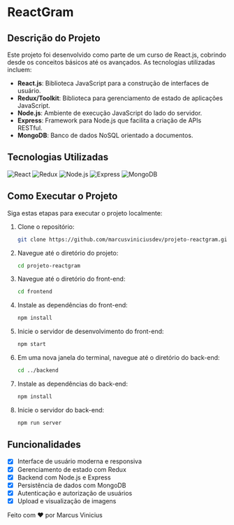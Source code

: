 
# ReactGram

## Descrição do Projeto

Este projeto foi desenvolvido como parte de um curso de React.js, cobrindo desde os conceitos básicos até os avançados. As tecnologias utilizadas incluem:

- **React.js**: Biblioteca JavaScript para a construção de interfaces de usuário.
- **Redux/Toolkit**: Biblioteca para gerenciamento de estado de aplicações JavaScript.
- **Node.js**: Ambiente de execução JavaScript do lado do servidor.
- **Express**: Framework para Node.js que facilita a criação de APIs RESTful.
- **MongoDB**: Banco de dados NoSQL orientado a documentos.

## Tecnologias Utilizadas

![React](https://img.shields.io/badge/React-20232A?style=for-the-badge&logo=react&logoColor=61DAFB)
![Redux](https://img.shields.io/badge/Redux-593D88?style=for-the-badge&logo=redux&logoColor=white)
![Node.js](https://img.shields.io/badge/Node.js-43853D?style=for-the-badge&logo=node-dot-js&logoColor=white)
![Express](https://img.shields.io/badge/Express-000000?style=for-the-badge&logo=express&logoColor=white)
![MongoDB](https://img.shields.io/badge/MongoDB-4EA94B?style=for-the-badge&logo=mongodb&logoColor=white)

## Como Executar o Projeto

Siga estas etapas para executar o projeto localmente:

1. Clone o repositório:
   ```bash
   git clone https://github.com/marcusviniciusdev/projeto-reactgram.git
   ```

2. Navegue até o diretório do projeto:
   ```bash
   cd projeto-reactgram
   ```

3. Navegue até o diretório do front-end:
   ```bash
   cd frontend
   ```

4. Instale as dependências do front-end:
   ```bash
   npm install
   ```

5. Inicie o servidor de desenvolvimento do front-end:
   ```bash
   npm start
   ```

6. Em uma nova janela do terminal, navegue até o diretório do back-end:
   ```bash
   cd ../backend
   ```

7. Instale as dependências do back-end:
   ```bash
   npm install
   ```

8. Inicie o servidor do back-end:
   ```bash
   npm run server
   ```

## Funcionalidades

- [x] Interface de usuário moderna e responsiva
- [x] Gerenciamento de estado com Redux
- [x] Backend com Node.js e Express
- [x] Persistência de dados com MongoDB
- [x] Autenticação e autorização de usuários
- [x] Upload e visualização de imagens

Feito com ❤️ por Marcus Vinicius

